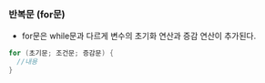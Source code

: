 ### 반복문 (for문)
- for문은 while문과 다르게 변수의 초기화 연산과 증감 연산이 추가된다.
```c
for (초기문; 조건문; 증감문) {
  //내용
}
```
